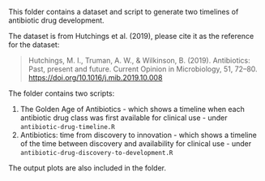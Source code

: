 This folder contains a dataset and script to generate two timelines of antibiotic drug development.

The dataset is from Hutchings et al. (2019), please cite it as the reference for the dataset:

> Hutchings, M. I., Truman, A. W., & Wilkinson, B. (2019). Antibiotics: Past, present and future. Current Opinion in Microbiology, 51, 72–80. https://doi.org/10.1016/j.mib.2019.10.008

The folder contains two scripts:

1. The Golden Age of Antibiotics - which shows a timeline when each antibiotic drug class was first available for clinical use - under `antibiotic-drug-timeline.R`
2. Antibiotics: time from discovery to innovation - which shows a timeline of the time between discovery and availability for clinical use - under `antibiotic-drug-discovery-to-development.R`

The output plots are also included in the folder.
